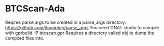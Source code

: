 # BTCScan-Ada

Reqires parse args to be created in a parse_args directory: https://github.com/jhumphry/parse_args 
You need GNAT studio to compile with gprbuild -P btcscan.gpr
Requires a directory called obj to dump the compiled files into.

